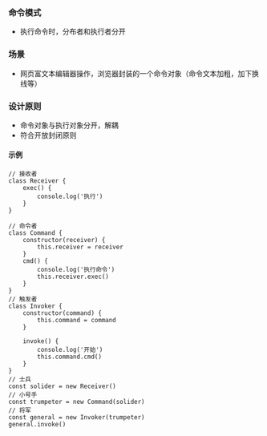### 命令模式
- 执行命令时，分布者和执行者分开

### 场景
- 网页富文本编辑器操作，浏览器封装的一个命令对象（命令文本加粗，加下换线等）

### 设计原则
- 命令对象与执行对象分开，解耦
- 符合开放封闭原则


#### 示例
```
// 接收者
class Receiver {
    exec() {
        console.log('执行')
    }
}

// 命令者
class Command {
    constructor(receiver) {
        this.receiver = receiver
    }
    cmd() {
        console.log('执行命令')
        this.receiver.exec()
    }
}
// 触发者
class Invoker {
    constructor(command) {
        this.command = command
    }

    invoke() {
        console.log('开始')
        this.command.cmd()
    }
}
// 士兵
const solider = new Receiver()
// 小号手
const trumpeter = new Command(solider)
// 将军
const general = new Invoker(trumpeter)
general.invoke()

```
